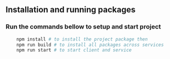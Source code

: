 ## Installation and running packages
### Run the commands bellow to setup and start project

```bash
    npm install # to install the project package then
    npm run build # to install all packages across services
    npm run start # to start client and service
```